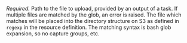 *Required.* Path to the file to upload, provided by an output of a task.
If multiple files are matched by the glob, an error is raised. The file which
matches will be placed into the directory structure on S3 as defined in `regexp`
in the resource definition. The matching syntax is bash glob expansion, so
no capture groups, etc.